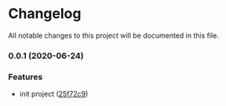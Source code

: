# Changelog

All notable changes to this project will be documented in this file.

### 0.0.1 (2020-06-24)

### Features

- init project ([25f72c9](https://github.com/sahabpardaz/ctablex/commit/25f72c94c5852224d10de8b3c1373284eeece743))
